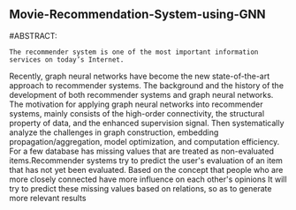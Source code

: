 ## Movie-Recommendation-System-using-GNN
#ABSTRACT:
	
	The recommender system is one of the most important information services on today’s Internet. 
 Recently, graph neural networks have become the new state-of-the-art approach to recommender systems. 
 The background and the history of the development of both recommender systems and graph neural networks. The motivation for applying graph neural networks into recommender systems, mainly consists of the high-order connectivity, the structural property of data, and the enhanced supervision signal. Then systematically analyze the challenges in graph construction, embedding propagation/aggregation, model optimization, and computation efficiency. 
 For a few database has missing values that are treated as non-evaluated items.Recommender systems try to predict the user's evaluation of an item that has not yet been evaluated. Based on the concept that people who are more closely connected have more influence on each other's opinions It will try to predict these missing values based on relations, so as to generate more relevant results
